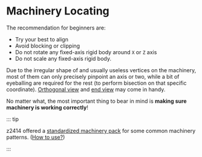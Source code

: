 # Machinery Locating

The recommendation for beginners are:

- Try your best to align
- Avoid blocking or clipping
- Do not rotate any fixed-axis rigid body around `X` or `Z` axis
- Do not scale any fixed-axis rigid body.

Due to the irregular shape of and usually useless vertices on the machinery, most of them can only precisely pinpoint an axis or two, while a bit of eyeballing are required for the rest (to perform bisection on that specific coordinate). [Orthogonal view](/en/start/basic-operation.md#toggle-perspective-orthogonal-view) and [end view](/en/start/basic-operation.md#three-views) may come in handy.

No matter what, the most important thing to bear in mind is **making sure machinery is working correctly**!

::: tip

z2414 offered a [standardized machinery pack](/assets/Standard-Machinery-EXTRA-by-z2414.bpk) for some common machinery patterns. ([How to use?](/en/start/alignment.md#cheat-alignment))

:::
